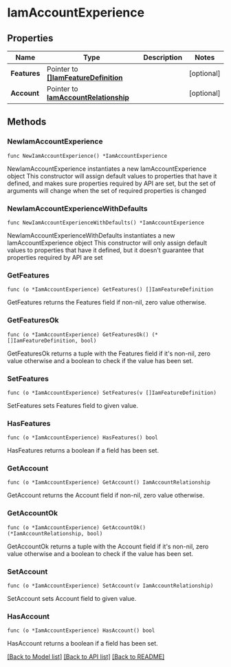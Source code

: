 # IamAccountExperience

## Properties

Name | Type | Description | Notes
------------ | ------------- | ------------- | -------------
**Features** | Pointer to [**[]IamFeatureDefinition**](iam.FeatureDefinition.md) |  | [optional] 
**Account** | Pointer to [**IamAccountRelationship**](iam.Account.Relationship.md) |  | [optional] 

## Methods

### NewIamAccountExperience

`func NewIamAccountExperience() *IamAccountExperience`

NewIamAccountExperience instantiates a new IamAccountExperience object
This constructor will assign default values to properties that have it defined,
and makes sure properties required by API are set, but the set of arguments
will change when the set of required properties is changed

### NewIamAccountExperienceWithDefaults

`func NewIamAccountExperienceWithDefaults() *IamAccountExperience`

NewIamAccountExperienceWithDefaults instantiates a new IamAccountExperience object
This constructor will only assign default values to properties that have it defined,
but it doesn't guarantee that properties required by API are set

### GetFeatures

`func (o *IamAccountExperience) GetFeatures() []IamFeatureDefinition`

GetFeatures returns the Features field if non-nil, zero value otherwise.

### GetFeaturesOk

`func (o *IamAccountExperience) GetFeaturesOk() (*[]IamFeatureDefinition, bool)`

GetFeaturesOk returns a tuple with the Features field if it's non-nil, zero value otherwise
and a boolean to check if the value has been set.

### SetFeatures

`func (o *IamAccountExperience) SetFeatures(v []IamFeatureDefinition)`

SetFeatures sets Features field to given value.

### HasFeatures

`func (o *IamAccountExperience) HasFeatures() bool`

HasFeatures returns a boolean if a field has been set.

### GetAccount

`func (o *IamAccountExperience) GetAccount() IamAccountRelationship`

GetAccount returns the Account field if non-nil, zero value otherwise.

### GetAccountOk

`func (o *IamAccountExperience) GetAccountOk() (*IamAccountRelationship, bool)`

GetAccountOk returns a tuple with the Account field if it's non-nil, zero value otherwise
and a boolean to check if the value has been set.

### SetAccount

`func (o *IamAccountExperience) SetAccount(v IamAccountRelationship)`

SetAccount sets Account field to given value.

### HasAccount

`func (o *IamAccountExperience) HasAccount() bool`

HasAccount returns a boolean if a field has been set.


[[Back to Model list]](../README.md#documentation-for-models) [[Back to API list]](../README.md#documentation-for-api-endpoints) [[Back to README]](../README.md)


